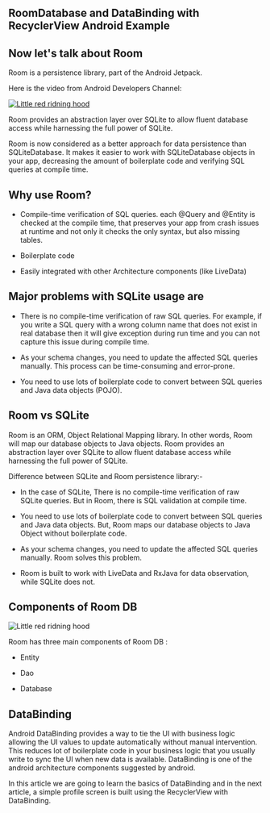 ## RoomDatabase and DataBinding with RecyclerView Android Example

## Now let's talk about Room
Room is a persistence library, part of the Android Jetpack.

Here is the video from Android Developers Channel:

[![Little red ridning hood](http://i3.ytimg.com/vi/SKWh4ckvFPM/maxresdefault.jpg)](https://www.youtube.com/watch?time_continue=100&v=SKWh4ckvFPM&feature=emb_logo "Little red riding hood - Click to Watch!")

Room provides an abstraction layer over SQLite to allow fluent database access while harnessing the full power of SQLite.

Room is now considered as a better approach for data persistence than SQLiteDatabase. It makes it easier to work with SQLiteDatabase objects in your app, decreasing the amount of boilerplate code and verifying SQL queries at compile time.

## Why use Room?
* Compile-time verification of SQL queries. each @Query and @Entity is checked at the compile time, that preserves your app from crash issues at runtime and not only it checks the only syntax, but also missing tables.

* Boilerplate code

* Easily integrated with other Architecture components (like LiveData)

## Major problems with SQLite usage are
* There is no compile-time verification of raw SQL queries. For example, if you write a SQL query with a wrong column name that does not exist in real database then it will give exception during run time and you can not capture this issue during compile time.

* As your schema changes, you need to update the affected SQL queries manually. This process can be time-consuming and error-prone.

* You need to use lots of boilerplate code to convert between SQL queries and Java data objects (POJO).

## Room vs SQLite
Room is an ORM, Object Relational Mapping library. In other words, Room will map our database objects to Java objects. Room provides an abstraction layer over SQLite to allow fluent database access while harnessing the full power of SQLite.

Difference between SQLite and Room persistence library:-
* In the case of SQLite, There is no compile-time verification of raw SQLite queries. But in Room, there is SQL validation at compile time.

* You need to use lots of boilerplate code to convert between SQL queries and Java data objects. But, Room maps our database objects to Java Object without boilerplate code.

* As your schema changes, you need to update the affected SQL queries manually. Room solves this problem.

* Room is built to work with LiveData and RxJava for data observation, while SQLite does not.

## Components of Room DB

![Little red ridning hood](https://miro.medium.com/proxy/1*nPLp8XsB7e529f82XgddyA.png)

Room has three main components of Room DB :
* Entity

* Dao

* Database

## DataBinding

Android DataBinding provides a way to tie the UI with business logic allowing the UI values to update automatically without manual intervention. This reduces lot of boilerplate code in your business logic that you usually write to sync the UI when new data is available. DataBinding is one of the android architecture components suggested by android.

In this article we are going to learn the basics of DataBinding and in the next article, a simple profile screen is built using the RecyclerView with DataBinding.
